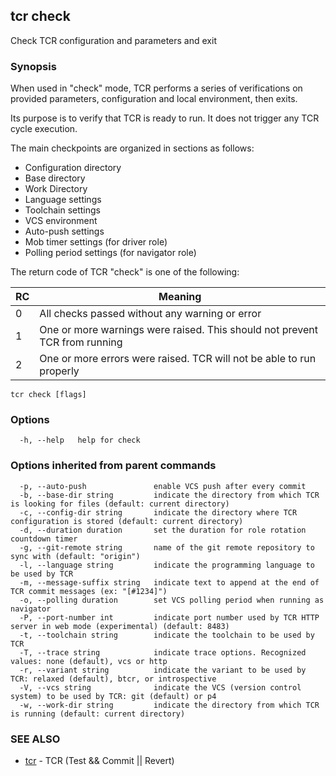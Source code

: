 ## tcr check

Check TCR configuration and parameters and exit

### Synopsis


When used in "check" mode, TCR performs a series of verifications on provided parameters,
configuration and local environment, then exits.

Its purpose is to verify that TCR is ready to run. It does not trigger any TCR cycle execution.

The main checkpoints are organized in sections as follows:

- Configuration directory
- Base directory
- Work Directory
- Language settings
- Toolchain settings
- VCS environment
- Auto-push settings
- Mob timer settings (for driver role)
- Polling period settings (for navigator role)

The return code of TCR "check" is one of the following:

| RC  | Meaning                                                                    |
|-----|----------------------------------------------------------------------------|
| 0   | All checks passed without any warning or error                             |
| 1   | One or more warnings were raised. This should not prevent TCR from running |
| 2   | One or more errors were raised. TCR will not be able to run properly       |


```
tcr check [flags]
```

### Options

```
  -h, --help   help for check
```

### Options inherited from parent commands

```
  -p, --auto-push               enable VCS push after every commit
  -b, --base-dir string         indicate the directory from which TCR is looking for files (default: current directory)
  -c, --config-dir string       indicate the directory where TCR configuration is stored (default: current directory)
  -d, --duration duration       set the duration for role rotation countdown timer
  -g, --git-remote string       name of the git remote repository to sync with (default: "origin")
  -l, --language string         indicate the programming language to be used by TCR
  -m, --message-suffix string   indicate text to append at the end of TCR commit messages (ex: "[#1234]")
  -o, --polling duration        set VCS polling period when running as navigator
  -P, --port-number int         indicate port number used by TCR HTTP server in web mode (experimental) (default: 8483)
  -t, --toolchain string        indicate the toolchain to be used by TCR
  -T, --trace string            indicate trace options. Recognized values: none (default), vcs or http
  -r, --variant string          indicate the variant to be used by TCR: relaxed (default), btcr, or introspective
  -V, --vcs string              indicate the VCS (version control system) to be used by TCR: git (default) or p4
  -w, --work-dir string         indicate the directory from which TCR is running (default: current directory)
```

### SEE ALSO

* [tcr](tcr.md)	 - TCR (Test && Commit || Revert)

